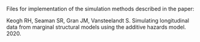 Files for implementation of the simulation methods described in the paper: 

Keogh RH, Seaman SR, Gran JM, Vansteelandt S. Simulating longitudinal data from marginal structural models using the additive hazards model. 2020.

